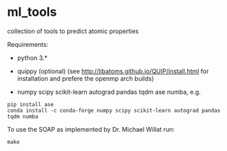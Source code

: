 # ml_tools
collection of tools to predict atomic properties

Requirements:

+ python 3.*

+ quippy (optional) (see http://libatoms.github.io/QUIP/install.html for installation and prefere the openmp arch builds)

+ numpy scipy scikit-learn autograd pandas tqdm ase numba, e.g.
```
pip install ase
conda install -c conda-forge numpy scipy scikit-learn autograd pandas tqdm numba
```

To use the SOAP as implemented by Dr. Michael Willat run:
```
make
```